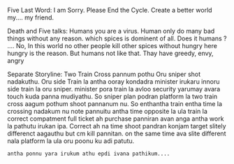 Five Last Word:
	 I am Sorry. Please End the Cycle. Create a better world my....  my friend.

Death and Five talks:
	Humans you are a virus. Human only do many bad things without any reason.
	which spices is dominent of all.
	Does it humans ? .... No, In this world no other people kill other spices without hungry
	here hungry is the reason. But humans not like that. Thay have greedy, envy, angry




Separate Storyline:
	Two Train Cross pannum pothu Oru sniper shot nadakuthu. Oru side Train la antha ooray kondadra minister irukaru innoru side train la oru sniper. minister pora train la avloo security yarumay avara touch kuda panna mudiyathu. So sniper plan podran 
	platform la two train cross aagum pothum shoot pannanum nu. So enthantha train entha time la crossing nadakum nu note pannuitu antha time opposite la ula train la 
	correct compatment full ticket ah purchase panniran avan anga antha work la pathutu irukan ipa. Correct ah na time shoot pandran konjam target slitely differenct aagauthu 
	but cm kill pannitan. on the same time ava slite different nala platform la ula oru poonu ku adi patutu. 

	antha ponnu yara irukum athu epdi ivana pathikum....
